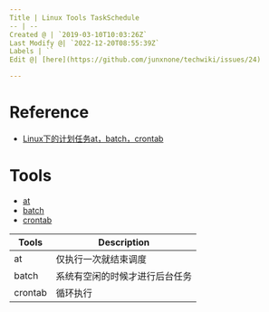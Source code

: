 ```yaml
---
Title | Linux Tools TaskSchedule
-- | --
Created @ | `2019-03-10T10:03:26Z`
Last Modify @| `2022-12-20T08:55:39Z`
Labels | ``
Edit @| [here](https://github.com/junxnone/techwiki/issues/24)

---
```

# Reference

- [Linux下的计划任务at，batch，crontab](http://www.cnblogs.com/sijidou/p/10485983.html)

# Tools

- [at](./Linux_at)
- [batch](./Linux_batch)
- [crontab](./Linux_crontab)

Tools | Description
-- | --
at |  仅执行一次就结束调度
batch | 系统有空闲的时候才进行后台任务
crontab | 循环执行
